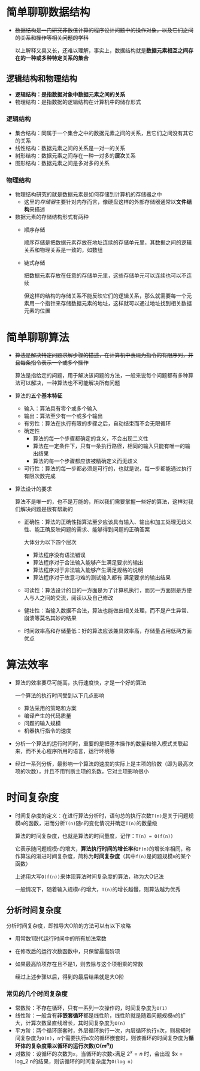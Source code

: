 # 简单聊聊数据结构
  - ~~数据结构是一门研究非数值计算的程序设计问题中的操作对象，以及它们之间的关系和操作等相关问题的学科~~
    
    以上解释又臭又长，还难以理解，事实上，数据结构就是**数据元素相互之间存在的一种或多种特定关系的集合**
## 逻辑结构和物理结构
  - **逻辑结构：是指数据对象中数据元素之间的关系**
  - 物理结构：是指数据的逻辑结构在计算机中的储存形式

### 逻辑结构
  - 集合结构：同属于一个集合之中的数据元素之间的关系，且它们之间没有其它的关系
  - 线性结构：数据元素之间的关系是一对一的关系
  - 树形结构：数据元素之间存在一种一对多的**层次**关系
  - 图形结构：数据元素之间是多对多的关系
### 物理结构
  - 物理结构研究的就是数据元素是如何存储到计算机的存储器之中
    - 这里的*存储器*主要针对内存而言，像硬盘这样的外部存储器通常以**文件结构**来描述
  - 数据元素的存储结构形式有两种
    - 顺序存储
      
      顺序存储是把数据元素存放在地址连续的存储单元里，其数据之间的逻辑关系和物理关系是一致的，如数组
    - 链式存储
      
      把数据元素存放在任意的存储单元里，这些存储单元可以连续也可以不连续
      
      但这样的结构的存储关系不能反映它们的逻辑关系，那么就需要每一个元素用一个指针来存储数据元素的地址，这样就可以通过地址找到相关数据元素的位置
# 简单聊聊算法
  - ~~算法是解决特定问题求解步骤的描述，在计算机中表现为指令的有限序列，并且每条指令表示一个或多个操作~~

    算法是指给定的问题，用于解决该问题的方法，一般来说每个问题都有多种算法可以解决，一种算法也不可能解决所有问题

- 算法的**五个基本特征**

  - 输入：算法具有零个或多个输入
  - 输出：算法至少有一个或多个输出
  - 有穷性：算法在执行有限的步骤之后，自动结束而不会无限循环
  - 确定性
    - 算法的每一个步骤都确定的含义，不会出现二义性
    - 算法在一定条件下，只有一条执行路径，相同的输入只能有唯一的输出结果
    - 算法的每一个步骤都应该被精确定义而无歧义
  - 可行性：算法的每一步都必须是可行的，也就是说，每一步都能通过执行有限次数完成

- 算法设计的要求

  算法不是唯一的，也不是万能的，所以我们需要掌握一些好的算法，这样对我们解决问题是很有帮助的

  - 正确性：算法的正确性指算法至少应该具有输入、输出和加工处理无歧义性、能正确反映问题的需求、能够得到问题的正确答案

    大体分为以下四个层次

    - 算法程序没有语法错误
    - 算法程序对于合法输入能够产生满足要求的输出
    - 算法程序对于非法输入能够产生满足规格的说明
    - 算法程序对于故意刁难的测试输入都有 满足要求的输出结果

  - 可读性：算法设计的目的一方面是为了计算机执行，而另一方面则是方便人与人之间的交流，阅读以及自己修改

  - 健壮性：当输入数据不合法，算法也能做出相关处理，而不是产生异常、崩溃等莫名其妙的结果

  - 时间效率高和存储量低：好的算法应该兼具效率高，存储量占用低两方面优点

  

# 算法效率

- 算法的效率要尽可能高，执行速度快，才是一个好的算法

  一个算法的执行时间受到以下几点影响

  - 算法采用的策略和方案
  - 编译产生的代码质量
  - 问题的输入规模
  - 机器执行指令的速度

- 分析一个算法的运行时间时，重要的是把基本操作的数量和输入模式关联起来，而不关心程序所用的语言，运行环境等
- 经过一系列分析，最影响一个算法的速度的实际上是主项的阶数（即为最高次项的次数），并且不用判断主项的系数，它对主项影响很小

# 时间复杂度
  - 时间复杂度的定义：在进行算法分析时，语句总的执行次数`T(n)`是关于问题规模`n`的函数，进而分析`T(n)`随`n`的变化情况并确定`T(n)`的数量级
    
    算法的时间复杂度，也就是算法的时间量度，记作：`T(n) = O(f(n))`
    
    它表示随问题规模`n`的增大，**算法执行时间的增长率**和`f(n)`的增长率相同，称作算法的渐进时间复杂度，简称为**时间复杂度**（其中`f(n)`是问题规模`n`的某个函数）
    
    上述用大写`O(f(n))`来体现算法时间复杂度的算法，称为大O记法
    
    一般情况下，随着输入规模`n`的增大，`T(n)`的增长越慢，则算法越为优秀
## 分析时间复杂度
  分析时间复杂度，即推导大O阶的方法可以有以下攻略
  - 用常数1取代运行时间中的所有加法常数
  - 在修改后的运行次数函数中，只保留最高阶项
  - 如果最高阶项存在且不是1，则去除与这个项相乘的常数
    
    经过上述步骤以后，得到的最后结果就是大O阶
###    常见的几个时间复杂度
  - 常数阶：不存在循环，只有一系列一次操作的，时间复杂度为`O(1)`
  - 线性阶：一般含有**非嵌套循环**都是线性阶，线性阶就是随着问题规模`n`的扩大，计算次数呈直线增长，其时间复杂度为`O(n)`
  - 平方阶：两个循环嵌套时，外层循环执行一次，内层循环执行`n`次，则易知时间复杂度为`O(n)`，`n`个需要执行`m`次的循环嵌套时，则该循环的时间复杂度为**循环体的复杂度乘以循环的运行次数(O($m^n$))**
  - 对数阶：设循环的次数为`x`，当循环的次数`x`满足 $2^x = n$ 时，会出现 $x = log_2 n的结果，则该循环的时间复杂度为`O(log n)`

